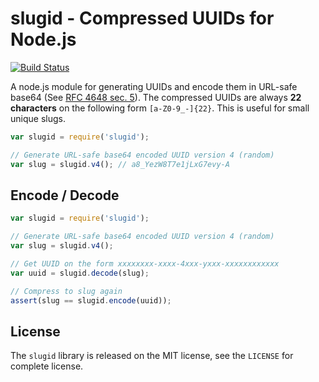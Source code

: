 slugid - Compressed UUIDs for Node.js 
=====================================
[![Build Status](https://travis-ci.org/jonasfj/slugid.svg?branch=master)](https://travis-ci.org/jonasfj/slugid)

A node.js module for generating UUIDs and encode them in URL-safe base64
(See [RFC 4648 sec. 5](http://tools.ietf.org/html/rfc4648#section-5)).
The compressed UUIDs are always **22 characters** on the following form
`[a-Z0-9_-]{22}`. This is useful for small unique slugs.

```js
var slugid = require('slugid');

// Generate URL-safe base64 encoded UUID version 4 (random)
var slug = slugid.v4(); // a8_YezW8T7e1jLxG7evy-A
```

Encode / Decode
---------------
```js
var slugid = require('slugid');

// Generate URL-safe base64 encoded UUID version 4 (random)
var slug = slugid.v4();

// Get UUID on the form xxxxxxxx-xxxx-4xxx-yxxx-xxxxxxxxxxxx
var uuid = slugid.decode(slug);

// Compress to slug again
assert(slug == slugid.encode(uuid));
```

License
-------
The `slugid` library is released on the MIT license, see the `LICENSE` for
complete license.
